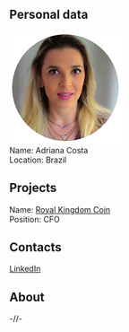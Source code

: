 ## Personal data
![adriana costa photo](photo/adriana_costa.png)  
Name:   Adriana Costa  
Location: Brazil       
## Projects 
Name: [Royal Kingdom Coin](../projects/royal_kingdom_coin.md)  
Position: CFO    
## Contacts
[LinkedIn](https://www.linkedin.com/in/adriana-ribeiro-costa-3034a1143/)    
## About
-//- 
